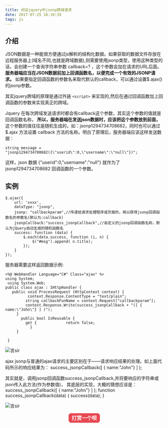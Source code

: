 ```yaml
---
title: 闲谈jquery中jsonp跨域请求
date: 2017-07-25 16:10:19
tags: js
---
```

## 介绍
JSON数据是一种能很方便通过js解析的结构化数据。如果获取的数据文件存放在远程服务器上(域名不同,也就是跨域数据),则需要使用jsonp类型，使用这种类型的话，会创建一个查询字符串参数 callback=? ，这个参数会加在请求的URL后面。**服务器端应当在JSON数据前加上回调函数名，以便完成一个有效的JSONP请求。** 如果要指定回调函数的参数名来取代默认的callback，可以通过设置$.ajax()的jsonp参数。

其实jquery跨域的原理是通过外链  ` <script> ` 来实现的,然后在通过回调函数加上回调函数的参数来实现真正的跨域。

Jquery 在每次跨域发送请求时都会有callback这个参数，其实这个参数的值就是回调函数名称， **所以，服务器端在发送json数据时，应该把这个参数放到前面，** 这个参数的值往往是随机生成的，如：jsonp1294734708682，同时也可以通过 $.ajax 方法设置 callback 方法的名称。明白了原理后，服务器端应该这样发送数据：

 <pre><code>string message = "jsonp1294734708682({\"userid\":0,\"username\":\"null\"})";</code></pre>

这样，json 数据 {\"userid\":0,\"username\":\"null\"} 就作为了 jsonp1294734708682 回调函数的一个参数。

## 实例

<pre><code>$.ajax({
    url: 'xxxx',
    dataType: "jsonp",
    jsonp: "callbackparam",//传递给请求处理程序或页面的，用以获得jsonp回调函数名的参数名(默认为:callback)
    jsonpCallback:"success_jsonpCallback",//自定义的jsonp回调函数名称，默认为jQuery自动生成的随机函数名
    success: function (data) {
        $.each(data.success, function (i, n) {
            $("#msg").append( n.title);
        });
    }
});</code></pre>

服务器需要这样返回数据示例:

<pre><code><%@ WebHandler Language="C#" Class="ajax" %>
using System;
 using System.Web;
public class ajax : IHttpHandler {    
   public void ProcessRequest (HttpContext context) {
          context.Response.ContentType = "text/plain";
         string callbackFunName = context.Request["callbackparam"];
         context.Response.Write(success_jsonpCallback + "([ { name:\"John\"} ] )");
     }
       public bool IsReusable {
         get {             return false;       
           }
     }

 }</code></pre>

 ![言sir](http://pic002.cnblogs.com/images/2011/75158/2011100917363685.gif)

  ajax jsonp与普通的ajax请求的主要区别在于——请求响应结果的处理。如上面代码所示的响应结果为：
  success_jsonpCallback([ { name:"John"} ] );

  其实就是，调用jsonp回调函数success_jsonpCallback,并将要响应的字符串或json传入此方法(作为参数值)，
  其底层的实现，大概的猜想应该是：
    success_jsonpCallback([ { name:"John"} ] );
  function success_jsonpCallback(data)
  {
        success(data);
  }

  ![言sir](http://oqsmnfdij.bkt.clouddn.com/images/pay.png)

  <p style="text-align: center;display: block;
      width: 100px;
      margin:0 auto;
      height: 30px;
      line-height: 30px;
      background-color: #E74851;
      color: #fff;
      text-align: center;
      text-decoration: none;
      border-radius: 8px;
      font-weight: bold;
      font-size: 16px;">打赏一个呗</p>
